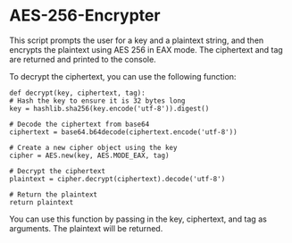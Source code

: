 # AES-256-Encrypter
This script prompts the user for a key and a plaintext string, and then encrypts the plaintext using AES 256 in EAX mode. The ciphertext and tag are returned and printed to the console. 

To decrypt the ciphertext, you can use the following function:
```
def decrypt(key, ciphertext, tag):
# Hash the key to ensure it is 32 bytes long
key = hashlib.sha256(key.encode('utf-8')).digest()

# Decode the ciphertext from base64
ciphertext = base64.b64decode(ciphertext.encode('utf-8'))

# Create a new cipher object using the key
cipher = AES.new(key, AES.MODE_EAX, tag)

# Decrypt the ciphertext
plaintext = cipher.decrypt(ciphertext).decode('utf-8')

# Return the plaintext
return plaintext
```

You can use this function by passing in the key, ciphertext, and tag as arguments. The plaintext will be returned.
